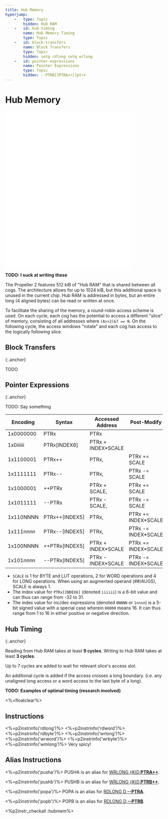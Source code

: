 ```yaml
---
title: Hub Memory
hyperjump:
    -   type: Topic
        hidden: Hub RAM
    -   id: hub-timing
        name: Hub Memory Timing
        type: Topic
    -   id: block-transfers
        name: Block Transfers
        type: Topic
        hidden: setq rdlong setq wrlong
    -   id: pointer-expressions
        name: Pointer Expressions
        type: Topic
        hidden: --PTRB[]PTRA++[]ptrx
---
```


# Hub Memory
<iframe class="float-right" src="diagram-eggbeater.html" style="border:none;width:400px;max-width:100%;aspect-ratio:400/500"></iframe>

**TODO: I suck at writing these**

The Propeller 2 features 512 kiB of "Hub RAM" that is shared between all cogs. The architecture allows for up to 1024 kiB, but this additional space is unused in the current chip. Hub RAM is addressed in bytes, but an entire long (4 aligned bytes) can be read or written at once.

To facilitate the sharing of the memory, a round-robin access scheme is used. On each cycle, each cog has the potential to access a different "slice" of memory, consisting of all addresses where `(A>>2)&7 == N`. On the following cycle, the access windows "rotate" and each cog has access to the logically following slice.

## Block Transfers
{:.anchor}

TODO


## Pointer Expressions
{:.anchor}

TODO: Say something

|Encoding |Syntax        |Accessed Address  |Post-Modify        |
|---------|--------------|------------------|-------------------|
|1x0000000|PTRx          |PTRx              |                   |
|1x0iiiiii|PTRx[INDEX6]  |PTRx + INDEX*SCALE|                   |
|1x1100001|PTRx++        |PTRx,             |PTRx += SCALE      |
|1x1111111|PTRx--        |PTRx,             |PTRx -= SCALE      |
|1x1000001|++PTRx        |PTRx + SCALE,     |PTRx += SCALE      |
|1x1011111|--PTRx        |PTRx - SCALE,     |PTRx -= SCALE      |
|1x110NNNN|PTRx++[INDEX5]|PTRx,             |PTRx += INDEX*SCALE|
|1x111nnnn|PTRx--[INDEX5]|PTRx,             |PTRx -= INDEX*SCALE|
|1x100NNNN|++PTRx[INDEX5]|PTRx + INDEX*SCALE|PTRx += INDEX*SCALE|
|1x101nnnn|--PTRx[INDEX5]|PTRx - INDEX*SCALE|PTRx -= INDEX*SCALE|

- `SCALE` is 1 for BYTE and LUT operations, 2 for WORD operations and 4 for LONG operations. When using an augmented operand (##/AUGS), SCALE is always 1.
- The index value for `PTRx[INDEX6]` (denoted `iiiiii`) is a 6-bit value and can thus can range from -32 to 31.
- The index value for inc/dec expressions (denoted `0NNNN` or `1nnnn`) is a 5-bit signed value with a special case wherein `00000` means 16. It can thus range from 1 to 16 in either positive or negative direction.

## Hub Timing
{:.anchor}

Reading from Hub RAM takes at least **9 cycles**. Writing to Hub RAM takes at least **3 cycles**.

Up to 7 cycles are added to wait for relevant slice's access slot.

An additional cycle is added if the access crosses a long boundary. (i.e. any unaligned long access or a word access to the last byte of a long).

**TODO: Examples of optimal timing (research involved)**


<%=floatclear%>

## Instructions

<%=p2instrinfo('rdlong')%>
<%=p2instrinfo('rdword')%>
<%=p2instrinfo('rdbyte')%>
<%=p2instrinfo('wrlong')%>
<%=p2instrinfo('wrword')%>
<%=p2instrinfo('wrbyte')%>
<%=p2instrinfo('wmlong')%>
Very spicy!

## Alias Instructions

<%=p2instrinfo('pusha')%>
PUSHA is an alias for [WRLONG {#}D,**PTRA++**](#wrlong).

<%=p2instrinfo('pushb')%>
PUSHB is an alias for [WRLONG {#}D,**PTRB++**](#wrlong).

<%=p2instrinfo('popa')%>
POPA is an alias for [RDLONG D,**--PTRA**](#rdlong).

<%=p2instrinfo('popb')%>
POPB is an alias for [RDLONG D,**--PTRB**](#rdlong).

<%p2instr_checkall :hubmem%>